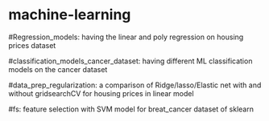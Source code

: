 # machine-learning


#Regression_models:
having the linear and poly regression on housing prices dataset

#classification_models_cancer_dataset:
having different ML classification models on the cancer dataset


#data_prep_regularization:
a comparison of Ridge/lasso/Elastic net with and without gridsearchCV for housing prices in linear model

#fs:
feature selection with SVM model for breat_cancer dataset of sklearn
